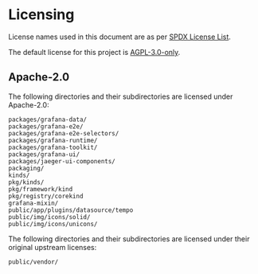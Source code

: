 # Licensing

License names used in this document are as per [SPDX License List](https://spdx.org/licenses/).

The default license for this project is [AGPL-3.0-only](LICENSE).

## Apache-2.0

The following directories and their subdirectories are licensed under Apache-2.0:

```
packages/grafana-data/
packages/grafana-e2e/
packages/grafana-e2e-selectors/
packages/grafana-runtime/
packages/grafana-toolkit/
packages/grafana-ui/
packages/jaeger-ui-components/
packaging/
kinds/
pkg/kinds/
pkg/framework/kind
pkg/registry/corekind
grafana-mixin/
public/app/plugins/datasource/tempo
public/img/icons/solid/
public/img/icons/unicons/
```

The following directories and their subdirectories are licensed under their original upstream licenses:

```
public/vendor/
```
